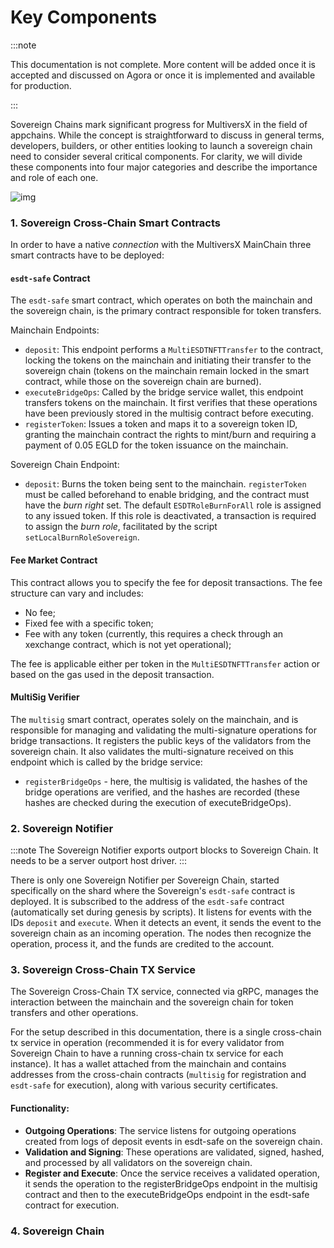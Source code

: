 # Key Components

:::note

This documentation is not complete. More content will be added once it is accepted and discussed on Agora or once it is implemented and available for production.

:::

Sovereign Chains mark significant progress for MultiversX in the field of appchains. While the concept is straightforward to discuss in general terms, developers, builders, or other entities looking to launch a sovereign chain need to consider several critical components. For clarity, we will divide these components into four major categories and describe the importance and role of each one.

![img](/sovereign/sovereign-1.png)


### **1. Sovereign Cross-Chain Smart Contracts**

In order to have a native *connection* with the MultiversX MainChain three smart contracts have to be deployed:

#### **```esdt-safe``` Contract**

The ```esdt-safe``` smart contract, which operates on both the mainchain and the sovereign chain, is the primary contract responsible for token transfers.

Mainchain Endpoints:

- ```deposit```: This endpoint performs a ```MultiESDTNFTTransfer``` to the contract, locking the tokens on the mainchain and initiating their transfer to the sovereign chain (tokens on the mainchain remain locked in the smart contract, while those on the sovereign chain are burned).
- ```executeBridgeOps```: Called by the bridge service wallet, this endpoint transfers tokens on the mainchain. It first verifies that these operations have been previously stored in the multisig contract before executing.
- ```registerToken```: Issues a token and maps it to a sovereign token ID, granting the mainchain contract the rights to mint/burn and requiring a payment of 0.05 EGLD for the token issuance on the mainchain.

Sovereign Chain Endpoint:

- ```deposit```: Burns the token being sent to the mainchain. `registerToken` must be called beforehand to enable bridging, and the contract must have the *burn right* set. The default `ESDTRoleBurnForAll` role is assigned to any issued token. If this role is deactivated, a transaction is required to assign the *burn role*, facilitated by the script `setLocalBurnRoleSovereign`.

#### **Fee Market Contract**

This contract allows you to specify the fee for deposit transactions. The fee structure can vary and includes:
- No fee;
- Fixed fee with a specific token;
- Fee with any token (currently, this requires a check through an xexchange contract, which is not yet operational);

The fee is applicable either per token in the `MultiESDTNFTTransfer` action or based on the gas used in the deposit transaction.

#### **MultiSig Verifier**

The `multisig` smart contract, operates solely on the mainchain, and is responsible for managing and validating the multi-signature operations for bridge transactions. It registers the public keys of the validators from the sovereign chain. It also validates the multi-signature received on this endpoint which is called by the bridge service:
- `registerBridgeOps` - here, the multisig is validated, the hashes of the bridge operations are verified, and the hashes are recorded (these hashes are checked during the execution of executeBridgeOps).

### **2. Sovereign Notifier**

:::note
The Sovereign Notifier exports outport blocks to Sovereign Chain. It needs to be a server outport host driver.
:::

There is only one Sovereign Notifier per Sovereign Chain, started specifically on the shard where the Sovereign's `esdt-safe` contract is deployed. It is subscribed to the address of the `esdt-safe` contract (automatically set during genesis by scripts). It listens for events with the IDs `deposit` and `execute`. When it detects an event, it sends the event to the sovereign chain as an incoming operation. The nodes then recognize the operation, process it, and the funds are credited to the account.

### **3. Sovereign Cross-Chain TX Service**

The Sovereign Cross-Chain TX service, connected via gRPC, manages the interaction between the mainchain and the sovereign chain for token transfers and other operations.

For the setup described in this documentation, there is a single cross-chain tx service in operation (recommended it is for every validator from Sovereign Chain to have a running cross-chain tx service for each instance). It has a wallet attached from the mainchain and contains addresses from the cross-chain contracts (`multisig` for registration and `esdt-safe` for execution), along with various security certificates.

#### Functionality:
- **Outgoing Operations**: The service listens for outgoing operations created from logs of deposit events in esdt-safe on the sovereign chain.
- **Validation and Signing**: These operations are validated, signed, hashed, and processed by all validators on the sovereign chain.
- **Register and Execute**: Once the service receives a validated operation, it sends the operation to the registerBridgeOps endpoint in the multisig contract and then to the executeBridgeOps endpoint in the esdt-safe contract for execution.

### **4. Sovereign Chain**




